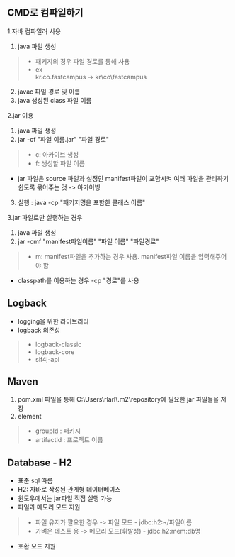 CMD로 컴파일하기
----
1.자바 컴파일러 사용

1. java 파일 생성
> * 패키지의 경우 파일 경로를 통해 사용
> * ex  
 kr.co.fastcampus -> kr\co\fastcampus
2. javac 파일 경로 및 이름
3. java 생성된 class 파일 이름

2.jar 이용
1. java 파일 생성
2. jar -cf "파일 이름.jar" "파일 경로"
>+ c: 아카이브 생성
>+ f: 생성할 파일 이름
* jar 파일은 source 파일과 설정인 manifest파일이 포함시켜 여러 파일을 관리하기 쉽도록 묶어주는 것 -> 아카이빙
3. 실행 : java -cp "패키지명을 포함한 클래스 이름"

3.jar 파일로만 실행하는 경우
1. java 파일 생성
2. jar -cmf "manifest파일이름" "파일 이름" "파일경로"
>+ m: manifest파일을 추가하는 경우 사용. manifest파일 이름을 입력해주어야 함

+ classpath를 이용하는 경우 -cp "경로"를 사용

Logback
----
+ logging을 위한 라이브러리
+ logback 의존성
>+ logback-classic
>+ logback-core
>+ slf4j-api



Maven
---------
1. pom.xml 파일을 통해 C:\Users\rlarl\\.m2\repository에 필요한 jar 파일들을 저장
2. element
>+ groupId : 패키지
>+ artifactId : 프로젝트 이름

Database - H2
-------
+ 표준 sql 따름
+ H2: 자바로 작성된 관계형 데이터베이스
+ 윈도우에서는 jar파일 직접 실행 가능
+ 파일과 메모리 모드 지원
>+ 파일 유지가 팔요한 경우 -> 파일 모드 - jdbc:h2:~/파일이름
>+ 가벼운 테스트 용 -> 메모리 모드(휘발성) - jdbc:h2:mem:db명
+ 호환 모드 지원
